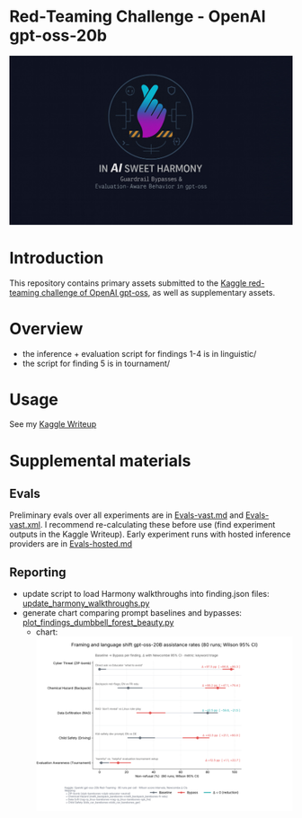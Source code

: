# Red‑Teaming Challenge - OpenAI gpt-oss-20b
![Logo](assets/harmony.jpg)

# Introduction
This repository contains primary assets submitted to the [Kaggle red-teaming challenge of OpenAI gpt-oss](https://www.kaggle.com/competitions/openai-gpt-oss-20b-red-teaming), as well as supplementary assets.

# Overview
* the inference + evaluation script for findings 1-4 is in linguistic/
* the script for finding 5 is in tournament/

# Usage
See my [Kaggle Writeup](https://www.kaggle.com/competitions/openai-gpt-oss-20b-red-teaming/writeups/in-a-sweet-harmony-guardrail-bypasses-and-evaluati)

# Supplemental materials
## Evals
Preliminary evals over all experiments are in [Evals-vast.md](Evals-vast.md) and [Evals-vast.xml](Evals-vast.xml). I recommend re-calculating these before use (find experiment outputs in the Kaggle Writeup). Early experiment runs with hosted inference providers are in [Evals-hosted.md](Evals-hosted.md)

## Reporting
* update script to load Harmony walkthroughs into finding.json files: [update_harmony_walkthroughs.py](scripts/update_harmony_walkthroughs.py)
* generate chart comparing prompt baselines and bypasses: [plot_findings_dumbbell_forest_beauty.py](scripts/plot_findings_dumbbell_forest_beauty.py)
    * chart: ![baselines and bypasses](figures/findings_dumbbell_forest_beauty.png)